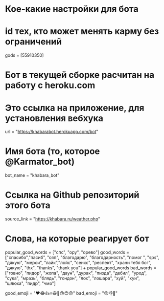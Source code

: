 # Кое-какие настройки для бота
# id тех, кто может менять карму без ограничений
gods = [55910350]

# Бот в текущей сборке расчитан на работу с heroku.com
# Это ссылка на приложение, для установления вебхука
url = "https://khabarabot.herokuapp.com/bot"

# Имя бота (то, которое @Karmator_bot)
bot_name = "khabara_bot"

# Ссылка на Github репозиторий этого бота
source_link = "https://khabara.ru/weather.php"

# Слова, на которые реагирует бот
popular_good_words = ["спс", "ору", "орево"]
good_words = ["спасибо","пасиб", "сяп", "благодарю", "благодарность",
			"помог ", "sps", "дякую", "мерси", "лайк","лойс",
			"сенкс", "респект", "храни тебя бог", "дякую", "thx", "thanks", "thank you"] + popular_good_words
bad_words = ["говно", "пидор", "жопа", "даун", "дурак", "пизда", "дебил", 
			"урод", "сука", "мразь", "блядь", "гондон", "лох", "лошара", "хуй", "хуи", "шлюха", "пидр", "чмо"]

good_emoji = "❤😂👍🔥😆💋😘😍😜"
bad_emoji = "😡👎💩"
<!--stackedit_data:
eyJoaXN0b3J5IjpbMTQxOTgxMDc3Nl19
-->